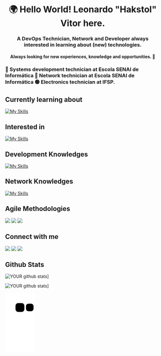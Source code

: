 <h1 align="center">🌍 Hello World! Leonardo "Hakstol" Vitor here.</h1>

<h3 align="center">A DevOps Technician, Network and Developer always interested in learning about (new) technologies.</h3>

<h4 align="center" >Always looking for new experiences, knowledge and opportunities. 📌</h4>

<h3 align="left">
 
🔴 Systems development technician at Escola SENAI de Informática
🔴 Network technician at Escola SENAI de Informática
🟢 Electronics technician at IFSP.

</h3>

<h2 align="left">Currently learning about</h2>

[![My Skills](https://skills.thijs.gg/icons?i=docker,kubernetes,nginx,azure,aws)](https://skills.thijs.gg)

<h2 align="left">Interested in</h2>

[![My Skills](https://skills.thijs.gg/icons?i=angular,dart,flutter,gcp,kotlin,nextjs,vue)](https://skills.thijs.gg)
 
<h2 align="left">Development Knowledges</h2>
 
[![My Skills](https://skills.thijs.gg/icons?i=react,dotnet,mongodb,cs,js,fastapi,py,git,github)](https://skills.thijs.gg)


<h2 align="left">Network Knowledges</h2>

[![My Skills](https://skills.thijs.gg/icons?i=aws,azure,grafana,linux,jenkins,wordpress)](https://skills.thijs.gg)

<h2 align="left">Agile Methodologies</h2>

<a><img src="https://img.shields.io/badge/Azure_DevOps-0078D7?style=for-the-badge&logo=azure-devops&logoColor=white"/></a> <a><img src="https://img.shields.io/badge/Trello-0052CC?style=for-the-badge&logo=trello&logoColor=white" /></a> <a><img src="https://img.shields.io/badge/Miro-050038?style=for-the-badge&logo=Miro&logoColor=white" /></a>

<h2 align="left">Connect with me</h2>

<a href="https://www.linkedin.com/in/leonardo-vitor-1476a31a2/" target="blank"><img src="https://img.shields.io/badge/LinkedIn-0077B5?style=for-the-badge&logo=linkedin&logoColor=white" /></a> <a href="https://pt.stackoverflow.com/users/195701/leonardo-vitor" target="blank"><img src="https://img.shields.io/badge/Stack_Overflow-FE7A16?style=for-the-badge&logo=stack-overflow&logoColor=white" /></a> <a href="https://www.instagram.com/hakst0l/" target="blank"><img src="https://img.shields.io/badge/Instagram-E4405F?style=for-the-badge&logo=instagram&logoColor=white" /></a>

<h2 align="left">Github Stats</h2>

![YOUR github stats](https://github-readme-stats.vercel.app/api?username=hakstol&theme=dark)]

![YOUR github stats](https://github-readme-stats.vercel.app/api/top-langs/?username=hakstol&hide=html&layout=compact&theme=dark)]

![Snake animation](https://github.com/rafaballerini/rafaballerini/blob/output/github-contribution-grid-snake.svg)
